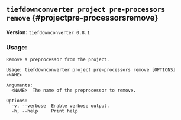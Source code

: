 ## `tiefdownconverter project pre-processors remove` {#projectpre-processorsremove}

**Version:** `tiefdownconverter 0.8.1`

### Usage:
```
Remove a preprocessor from the project.

Usage: tiefdownconverter project pre-processors remove [OPTIONS] <NAME>

Arguments:
  <NAME>  The name of the preprocessor to remove.

Options:
  -v, --verbose  Enable verbose output.
  -h, --help     Print help
```

